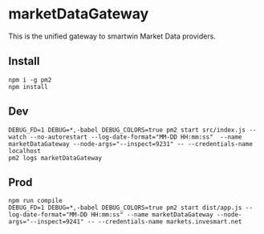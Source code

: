 # marketDataGateway
This is the unified gateway to smartwin Market Data providers.
## Install
```
npm i -g pm2
npm install
```

## Dev
```
DEBUG_FD=1 DEBUG=*,-babel DEBUG_COLORS=true pm2 start src/index.js --watch --no-autorestart --log-date-format="MM-DD HH:mm:ss"  --name marketDataGateway --node-args="--inspect=9231" -- --credentials-name localhost
pm2 logs marketDataGateway
```

## Prod
```
npm run compile
DEBUG_FD=1 DEBUG=*,-babel DEBUG_COLORS=true pm2 start dist/app.js --log-date-format="MM-DD HH:mm:ss" --name marketDataGateway --node-args="--inspect=9241" -- --credentials-name markets.invesmart.net
```
